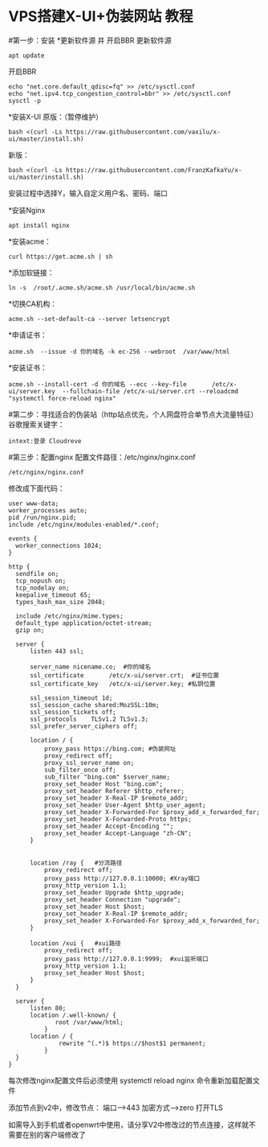 # VPS搭建X-UI+伪装网站 教程

#第一步：安装
 *更新软件源 并 开启BBR
  更新软件源
  ```shell
  apt update
  ```
  开启BBR
  ```shell
  echo "net.core.default_qdisc=fq" >> /etc/sysctl.conf
  echo "net.ipv4.tcp_congestion_control=bbr" >> /etc/sysctl.conf
  sysctl -p
  ```
  
  *安装X-UI
  原版：（暂停维护）
  ```shell
  bash <(curl -Ls https://raw.githubusercontent.com/vaxilu/x-ui/master/install.sh)
  ```
  新版：
  ```shell
  bash <(curl -Ls https://raw.githubusercontent.com/FranzKafkaYu/x-ui/master/install.sh)
  ```
  
  安装过程中选择Y，输入自定义用户名、密码、端口
  
  *安装Nginx
  ```shell
  apt install nginx
  ```
  
  *安装acme：
  ```shell
  curl https://get.acme.sh | sh
  ```
  
  *添加软链接：
  ```shell
  ln -s  /root/.acme.sh/acme.sh /usr/local/bin/acme.sh
  ```
  
  *切换CA机构： 
  ```shell
  acme.sh --set-default-ca --server letsencrypt
  ```
  
  *申请证书： 
  ```shell
  acme.sh  --issue -d 你的域名 -k ec-256 --webroot  /var/www/html
  ```
  
  *安装证书：
  ```shell
  acme.sh --install-cert -d 你的域名 --ecc --key-file       /etc/x-ui/server.key  --fullchain-file /etc/x-ui/server.crt --reloadcmd     "systemctl force-reload nginx"
  ```
  
 #第二步：寻找适合的伪装站（http站点优先，个人网盘符合单节点大流量特征）
  谷歌搜索关键字：
  ```shell
  intext:登录 Cloudreve
  ```
  
 #第三步：配置nginx
  配置文件路径：/etc/nginx/nginx.conf
  ```shell
  /etc/nginx/nginx.conf
  ```
  修改成下面代码：
  ```shell
  user www-data;
worker_processes auto;
pid /run/nginx.pid;
include /etc/nginx/modules-enabled/*.conf;

events {
    worker_connections 1024;
}

http {
    sendfile on;
    tcp_nopush on;
    tcp_nodelay on;
    keepalive_timeout 65;
    types_hash_max_size 2048;

    include /etc/nginx/mime.types;
    default_type application/octet-stream;
    gzip on;

    server {
        listen 443 ssl;
        
        server_name nicename.co;  #你的域名
        ssl_certificate       /etc/x-ui/server.crt;  #证书位置
        ssl_certificate_key   /etc/x-ui/server.key; #私钥位置
        
        ssl_session_timeout 1d;
        ssl_session_cache shared:MozSSL:10m;
        ssl_session_tickets off;
        ssl_protocols    TLSv1.2 TLSv1.3;
        ssl_prefer_server_ciphers off;

        location / {
            proxy_pass https://bing.com; #伪装网址
            proxy_redirect off;
            proxy_ssl_server_name on;
            sub_filter_once off;
            sub_filter "bing.com" $server_name;
            proxy_set_header Host "bing.com";
            proxy_set_header Referer $http_referer;
            proxy_set_header X-Real-IP $remote_addr;
            proxy_set_header User-Agent $http_user_agent;
            proxy_set_header X-Forwarded-For $proxy_add_x_forwarded_for;
            proxy_set_header X-Forwarded-Proto https;
            proxy_set_header Accept-Encoding "";
            proxy_set_header Accept-Language "zh-CN";
        }


        location /ray {   #分流路径
            proxy_redirect off;
            proxy_pass http://127.0.0.1:10000; #Xray端口
            proxy_http_version 1.1;
            proxy_set_header Upgrade $http_upgrade;
            proxy_set_header Connection "upgrade";
            proxy_set_header Host $host;
            proxy_set_header X-Real-IP $remote_addr;
            proxy_set_header X-Forwarded-For $proxy_add_x_forwarded_for;
        }
        
        location /xui {   #xui路径
            proxy_redirect off;
            proxy_pass http://127.0.0.1:9999;  #xui监听端口
            proxy_http_version 1.1;
            proxy_set_header Host $host;
        }
    }

    server {
        listen 80;
        location /.well-known/ {
               root /var/www/html;
            }
        location / {
                rewrite ^(.*)$ https://$host$1 permanent;
            }
    }
}
  ```
  每次修改nginx配置文件后必须使用 systemctl reload nginx 命令重新加载配置文件
 
 添加节点到v2中，修改节点：
 端口——>443
 加密方式——>zero
 打开TLS

 如需导入到手机或者openwrt中使用，请分享V2中修改过的节点连接，这样就不需要在别的客户端修改了
 
